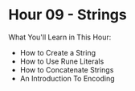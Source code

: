 # Hour 09 - Strings

What You'll Learn in This Hour:

* How to Create a String
* How to Use Rune Literals 
* How to Concatenate Strings
* An Introduction To Encoding
